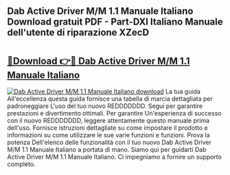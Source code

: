 ## Dab Active Driver M/M 1.1 Manuale Italiano Download gratuit PDF - Part-DXl Italiano Manuale dell'utente di riparazione XZecD

# <h2><a href="http://dfeoc3y.blite.top/?on=Dab+Active+Driver+M%2fM+1.1+Manuale+Italiano">🔗Download 👉🔴 Dab Active Driver M/M 1.1 Manuale Italiano</a></h2>

[![Dab Active Driver M/M 1.1 Manuale Italiano download](https://i.imgur.com/lujVjoI.png)](http://dfeoc3y.blite.top/?on=Dab+Active+Driver+M%2fM+1.1+Manuale+Italiano)
La tua guida All'eccellenza questa guida fornisce una tabella di marcia dettagliata per padroneggiare L'uso del tuo nuovo REDDDDDDD. Segui per garantire prestazioni e divertimento ottimali. Per garantire Un'esperienza di successo con il nuovo REDDDDDDD, leggere attentamente questo manuale prima dell'uso. Fornisce istruzioni dettagliate su come impostare il prodotto e informazioni su come utilizzare le sue varie funzioni e funzioni. Prova la potenza Dell'elenco delle funzionalità con il tuo nuovo Dab Active Driver M/M 1.1 Manuale Italiano a portata di mano. Siamo qui per guidarti Dab Active Driver M/M 1.1 Manuale Italiano. Ci impegniamo a fornire un supporto completo.
